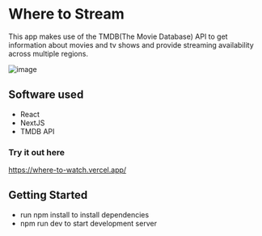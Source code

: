 # Where to Stream
This app makes use of the TMDB(The Movie Database) API to get information about movies and tv shows and provide streaming availability across multiple regions.

![image](https://user-images.githubusercontent.com/70251176/134464388-e0548700-2244-42a0-9563-686b6d0ea1c2.png)

## Software used

- React
- NextJS
- TMDB API

### Try it out here
https://where-to-watch.vercel.app/

## Getting Started

- run npm install to install dependencies
- npm run dev to start development server
